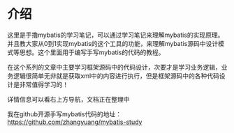 # 介绍
这里是手撸mybatis的学习笔记，可以通过学习笔记来理解mybatis的实现原理。并且教大家从0到1实现mybatis的这个工具的功能，来理解mybatis源码中设计模式等思想。这个里面用于编写手写mybatis的代码的教程。

在这个系列的文章中主要学习框架源码中的代码设计，次要才是学习业务逻辑，业务逻辑很简单无非就是获取xml中的内容进行执行，但是框架源码中的各种代码设计是非常值得学习的！

详情信息可以看右上方导航，文档正在整理中

我在github开源手写mybatis代码的地址：https://github.com/zhangyuang/mybatis-study